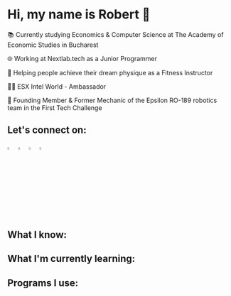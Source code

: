 # Hi, my name is Robert 👋

📚 Currently studying Economics & Computer Science at The Academy of Economic Studies in Bucharest

🌐 Working at Nextlab.tech as a Junior Programmer

📝 Helping people achieve their dream physique as a Fitness Instructor

🏋‍♂️ ESX Intel World - Ambassador

🤖 Founding Member & Former Mechanic of the Epsilon RO-189 robotics team in the First Tech Challenge

## Let's connect on:
<a href="https://www.instagram.com/robert_cobzarencu/"><img src="https://github.com/CobzarencuR/CobzarencuR/blob/main/Instagram.png" style="width: 4%;"></a>
<a href="https://www.linkedin.com/in/robert-cobzarencu-507b1a1ba/"><img src="https://github.com/CobzarencuR/CobzarencuR/blob/main/Linkedin.png"  style="width: 4%;"></a>
<a href="https://www.instagram.com/robert_cobzarencu/"><img src="https://github.com/CobzarencuR/CobzarencuR/blob/main/Instagram.png" data-canonical-src="https://github.com/CobzarencuR/CobzarencuR/blob/main/Instagram.png" style="width: 4%;"></a>
<a href="https://www.instagram.com/robert_cobzarencu/"><img src="https://github.com/CobzarencuR/CobzarencuR/blob/main/Instagram.png" data-canonical-src="https://github.com/CobzarencuR/CobzarencuR/blob/main/Instagram.png" style="width: 4%;"></a>

## What I know:

## What I'm currently learning:

## Programs I use:
